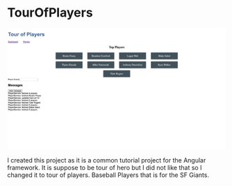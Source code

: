 # TourOfPlayers
![Alt text](https://raw.githubusercontent.com/TextuarySolid45/private-repo-readmes/main/images/tour-of-players.png)

I created this project as it is a common tutorial project for the Angular framework. It is suppose to be tour of hero but I did not like that so I changed it to tour of players. Baseball Players that is for the SF Giants. 